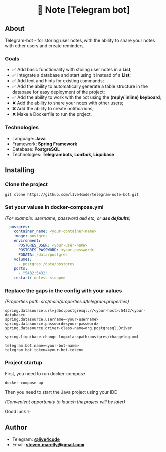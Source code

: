 <h1 align="center">📓 Note [Telegram bot]</h1>

## About

Telegram-bot - for storing user notes, with the ability to share your notes with other users and create reminders.

### Goals

* ✅ Add basic functionality with storing user notes in a **List**;
* ✅ Integrate a database and start using it instead of a **List**;
* ✅ Add text and hints for existing commands;
* ✅ Add the ability to automatically generate a table structure in the database for easy deployment of the project;
* ✅ Add the ability to work with the bot using the **(reply/ inline) keyboard**;
* ❌ Add the ability to share your notes with other users;
* ❌ Add the ability to create notifications;
* ❌ Make a Dockerfile to run the project.

### Technologies

* Language: **Java**
* Framework: **Spring Framework**
* Database: **PostgreSQL**
* Technologies: **Telegrambots, Lombok, Liquibase**

## Installing

### Clone the project

```shell
git clone https://github.com/l1ve4code/telegram-note-bot.git
```

### Set your values in docker-compose.yml

_(For example: username, password and etc, or **use defaults**)_

```yaml
  postgres:
    container_name: <your-container-name>
    image: postgres
    environment:
      POSTGRES_USER: <your-user-name>
      POSTGRES_PASSWORD: <your-password>
      PGDATA: /data/postgres
    volumes:
      - postgres:/data/postgres
    ports:
      - "5432:5432"
    restart: unless-stopped
```

### Replace the gaps in the config with your values

_(Properties path: src/main/properties.d/telegram.properties)_

```properties
spring.datasource.url=jdbc:postgresql://<your-host>:5432/<your-database>
spring.datasource.username=<your-username>
spring.datasource.password=<your-password>
spring.datasource.driver-class-name=org.postgresql.Driver

spring.liquibase.change-log=classpath:postgres/changelog.xml

telegram.bot.name=<your-bot-name>
telegram.bot.token=<your-bot-token>
```

### Project startup

First, you need to run docker-compose

```shell
docker-compose up
```

Then you need to start the Java project using your IDE

_(Convenient opportunity to launch the project will be later)_

Good luck ✨

## Author

* Telegram: **[@live4code](https://t.me/live4code)**
* Email: **steven.marelly@gmail.com**